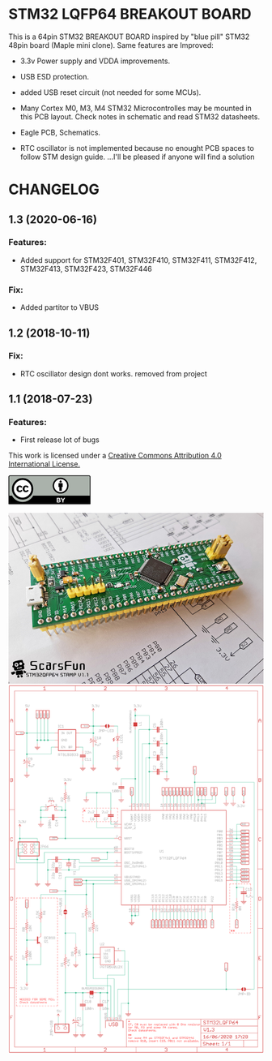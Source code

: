 # STM32 LQFP64 BREAKOUT BOARD

This is a 64pin STM32 BREAKOUT BOARD inspired by "blue pill" STM32 48pin board (Maple mini clone).
Same features are Improved:

* 3.3v Power supply and VDDA improvements. 
* USB ESD protection.
* added USB reset circuit (not needed for some MCUs).
* Many Cortex M0, M3, M4 STM32 Microcontrolles may be mounted in this PCB layout.
Check notes in schematic and read STM32 datasheets. 
* Eagle PCB, Schematics.

* RTC oscillator is not implemented because no enought PCB spaces to follow STM design guide. ...I'll be pleased if anyone will find a solution 

# CHANGELOG
## 1.3 (2020-06-16)
### Features:
- Added support for STM32F401, STM32F410, STM32F411, STM32F412, STM32F413, STM32F423, STM32F446
### Fix:
- Added partitor to VBUS  

## 1.2 (2018-10-11)
### Fix:
- RTC oscillator design dont works. removed from project 

## 1.1 (2018-07-23)
### Features:
- First release lot of bugs


This work is licensed under a [Creative Commons Attribution 4.0 International License.](http://creativecommons.org/licenses/by/4.0/)

![CC](/images/cc.png)

 ![PCB_front](/images/Scarsfun11a.png)
 ![PCB_sch](/images/schematic.png)

